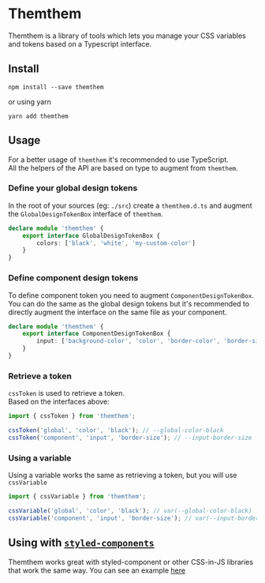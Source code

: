 # Themthem

Themthem is a library of tools which lets you manage your CSS variables and tokens based on a Typescript interface.

## Install

```shell
npm install --save themthem
```

or using yarn

```shell
yarn add themthem
```

## Usage

For a better usage of `themthem` it's recommended to use TypeScript.  
All the helpers of the API are based on type to augment from `themthem`.

### Define your global design tokens

In the root of your sources (eg: `./src`) create a `themthem.d.ts` and augment the `GlobalDesignTokenBox` interface of `themthem`.

```ts
declare module 'themthem' {
    export interface GlobalDesignTokenBox {
        colors: ['black', 'white', 'my-custom-color']
    }
}
```

### Define component design tokens

To define component token you need to augment `ComponentDesignTokenBox`. You can do the same as the global design tokens but it's recommended to directly augment the interface on the same file as your component.

```ts
declare module 'themthem' {
    export interface ComponentDesignTokenBox {
        input: ['background-color', 'color', 'border-color', 'border-size']
    }
}
```

### Retrieve a token

`cssToken` is used to retrieve a token.  
Based on the interfaces above:
```ts
import { cssToken } from 'themthem';

cssToken('global', 'color', 'black'); // --global-color-black
cssToken('component', 'input', 'border-size'); // --input-border-size
```

### Using a variable

Using a variable works the same as retrieving a token, but you will use `cssVariable`

```ts
import { cssVariable } from 'themthem';

cssVariable('global', 'color', 'black'); // var(--global-color-black)
cssVariable('component', 'input', 'border-size'); // var(--input-border-size)
```

## Using with [`styled-components`](https://styled-components.com/)

Themthem works great with styled-component or other CSS-in-JS libraries that work the same way.
You can see an example [here](./examples/styled-components/)
